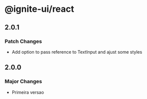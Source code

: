 # @ignite-ui/react

## 2.0.1

### Patch Changes

- Add option to pass reference to TextInput and ajust some styles

## 2.0.0

### Major Changes

- Primeira versao

